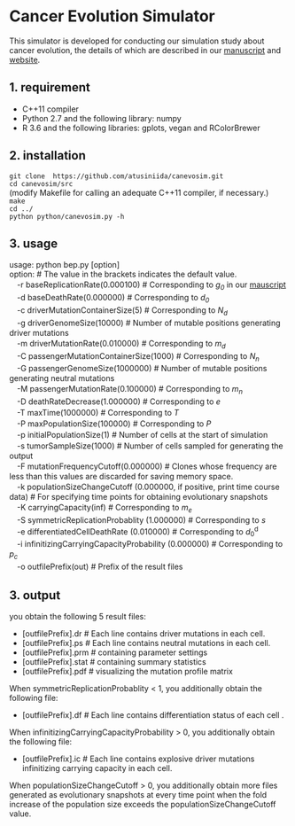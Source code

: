 # Cancer Evolution Simulator
This simulator is developed for conducting our simulation study about cancer evolution, the details of which are described in our [manuscript](https://www.biorxiv.org/content/10.1101/762997v1) and [website](https://www.hgc.jp/~aniida/canevosim/index.html).

##  1. requirement
- C++11 compiler
- Python 2.7 and the following library: numpy
- R 3.6 and the following libraries: gplots, vegan and RColorBrewer

##  2. installation

`git clone  https://github.com/atusiniida/canevosim.git`\
`cd canevosim/src`\
(modify Makefile for calling an adequate  C++11 compiler, if necessary.)\
`make` \
`cd ../`\
`python python/canevosim.py -h`

##  3. usage

usage: python bep.py [option]\
option:  # The value in the brackets indicates the default value.\
　-r baseReplicationRate(0.000100)  # Corresponding to <em>g</em><sub><em>0</em></sub> in our [mauscript](https://www.biorxiv.org/content/10.1101/762997v1)\
　-d baseDeathRate(0.000000)  # Corresponding to <em>d</em><sub><em>0</em></sub> \
　-c driverMutationContainerSize(5)  # Corresponding to <em>N</em><sub><em>d</em></sub> \
　-g driverGenomeSize(10000)  # Number of mutable positions generating driver mutations\
　-m driverMutationRate(0.010000)  # Corresponding to <em>m</em><sub><em>d</em></sub>\
　-C passengerMutationContainerSize(1000)  # Corresponding to <em>N</em><sub><em>n</em></sub> \
　-G passengerGenomeSize(1000000)  # Number of mutable positions generating neutral mutations\
　-M passengerMutationRate(0.100000)  # Corresponding to <em>m</em><sub><em>n</em></sub>\
　-D deathRateDecrease(1.000000)  # Corresponding to <em>e</em>\
　-T maxTime(1000000)  # Corresponding to <em>T</em>\
　-P maxPopulationSize(100000)  # Corresponding to <em>P</em>\
　-p initialPopulationSize(1)  # Number of cells at the start of simulation\
　-s tumorSampleSize(1000)  # Number of cells sampled for generating the output\
　-F mutationFrequencyCutoff(0.000000)  # Clones whose frequency are less than this values are discarded for saving memory space.\
　-k populationSizeChangeCutoff (0.000000, if positive, print time course data)  # For specifying time points for obtaining evolutionary snapshots\
　-K carryingCapacity(inf)  # Corresponding to <em>m</em><sub><em>e</em></sub>\
　-S symmetricReplicationProbablity (1.000000)  # Corresponding to <em>s</em>\
　-e differentiatedCellDeathRate (0.010000)  # Corresponding to <em>d</em><sub>0</sub><sup>d</sup>\
　-i infinitizingCarryingCapacityProbability (0.000000)  # Corresponding to <em>p</em><sub><em>c</em></sub>\
　-o outfilePrefix(out)  # Prefix of the result files

##  3. output
you obtain the following 5 result files:
- [outfilePrefix].dr # Each line contains driver mutations in each cell.
- [outfilePrefix].ps #  Each line contains  neutral  mutations in each cell.
- [outfilePrefix].prm  # containing  parameter settings
- [outfilePrefix].stat # containing summary statistics
- [outfilePrefix].pdf # visualizing the mutation profile matrix 

When symmetricReplicationProbablity  < 1, you additionally obtain the following file:
-  [outfilePrefix].df  # Each line contains  differentiation status of  each cell .

When infinitizingCarryingCapacityProbability  > 0, you additionally obtain the following file:
-  [outfilePrefix].ic  # Each line contains  explosive driver mutations infinitizing carrying capacity  in each cell.

When  populationSizeChangeCutoff  > 0, you additionally obtain  more files generated as evolutionary snapshots at every time point when the fold increase of the population size exceeds the populationSizeChangeCutoff value.
